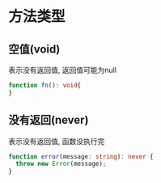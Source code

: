 

# 方法类型


## 空值(void)

表示没有返回值, 返回值可能为null

```typescript
function fn(): void{
}
```

## 没有返回(never)

表示没有返回值, 函数没执行完

```typescript
function error(message: string): never {
  throw new Error(message);
}
```
